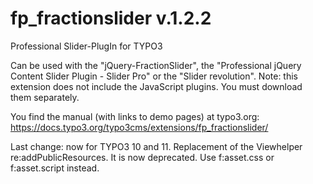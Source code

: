 # fp_fractionslider v.1.2.2

Professional Slider-PlugIn for TYPO3

Can be used with the "jQuery-FractionSlider", the "Professional jQuery Content Slider Plugin - Slider Pro" or the "Slider revolution".
Note: this extension does not include the JavaScript plugins. You must download them separately.

You find the manual (with links to demo pages) at typo3.org:
https://docs.typo3.org/typo3cms/extensions/fp_fractionslider/

Last change: now for TYPO3 10 and 11.
Replacement of the Viewhelper re:addPublicResources. It is now deprecated. Use f:asset.css or f:asset.script instead.